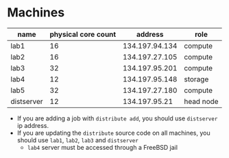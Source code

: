 # Machines

| name       | physical core count | address        | role      |
|------------|---------------------|----------------|-----------|
| lab1       | 16                  | 134.197.94.134 | compute   |
| lab2       | 16                  | 134.197.27.105 | compute   |
| lab3       | 32                  | 134.197.95.201 | compute   |
| lab4       | 12                  | 134.197.95.148 | storage   |
| lab5       | 32                  | 134.197.27.180 | compute   |
| distserver | 12                  | 134.197.95.21  | head node |

* If you are adding a job with `distribute add`, you should use `distserver` ip address.
* If you are updating the `distribute` source code on all machines, you should use `lab1`, `lab2`, `lab3` and `distserver`
	* `lab4` server must be accessed through a FreeBSD jail
